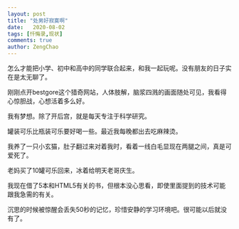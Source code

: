 ```yaml
---
layout: post
title: "处男好寂寞啊"
date:   2020-08-02
tags: [忏悔录,现状]
comments: true
author: ZengChao
---
```


怎么才能把小学、初中和高中的同学联合起来，和我一起玩呢。没有朋友的日子实在是太无聊了。

刚刚点开bestgore这个猎奇网站，人体肢解，脑浆四溅的画面随处可见，我看得心惊胆战，心想活着多么好。

我有梦想。除了开后宫，就是每天专注于科学研究。

罐装可乐比瓶装可乐要好喝一些。最近我每晚都出去吃麻辣烫。

我养了一只小玄猫，肚子翻过来对着我时，看着一线白毛显现在两腿之间，真是可爱死了。

老妈买了10罐可乐回来，冰着给明天老哥庆生。

我现在借了5本和HTML5有关的书，但根本没心思看，即使里面提到的技术可能跟我急需的有关。

沉思的时候被惊醒会丢失50秒的记忆，珍惜安静的学习环境吧。很可能以后就没有了。
